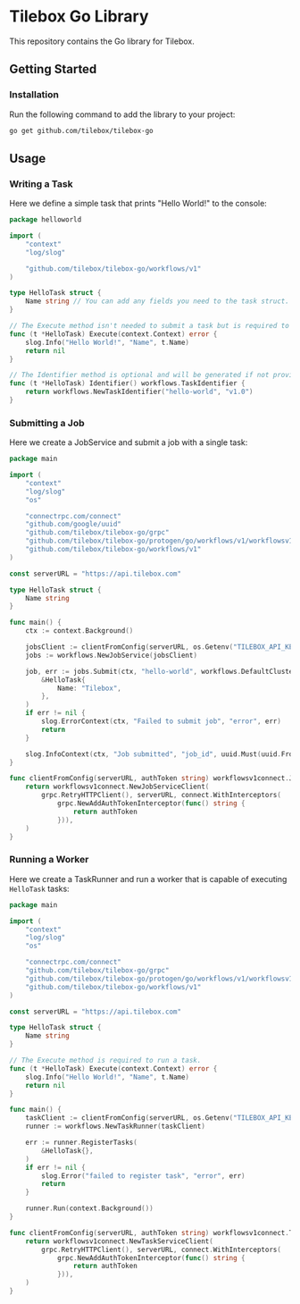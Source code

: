 # Tilebox Go Library

This repository contains the Go library for Tilebox.

## Getting Started

### Installation

Run the following command to add the library to your project:

```bash
go get github.com/tilebox/tilebox-go
```

## Usage

### Writing a Task

Here we define a simple task that prints "Hello World!" to the console:

```go
package helloworld

import (
	"context"
	"log/slog"

	"github.com/tilebox/tilebox-go/workflows/v1"
)

type HelloTask struct {
	Name string // You can add any fields you need to the task struct.
}

// The Execute method isn't needed to submit a task but is required to run a task.
func (t *HelloTask) Execute(context.Context) error {
	slog.Info("Hello World!", "Name", t.Name)
	return nil
}

// The Identifier method is optional and will be generated if not provided.
func (t *HelloTask) Identifier() workflows.TaskIdentifier {
	return workflows.NewTaskIdentifier("hello-world", "v1.0")
}
```

### Submitting a Job

Here we create a JobService and submit a job with a single task:

```go
package main

import (
	"context"
	"log/slog"
	"os"

	"connectrpc.com/connect"
	"github.com/google/uuid"
	"github.com/tilebox/tilebox-go/grpc"
	"github.com/tilebox/tilebox-go/protogen/go/workflows/v1/workflowsv1connect"
	"github.com/tilebox/tilebox-go/workflows/v1"
)

const serverURL = "https://api.tilebox.com"

type HelloTask struct {
	Name string
}

func main() {
	ctx := context.Background()

	jobsClient := clientFromConfig(serverURL, os.Getenv("TILEBOX_API_KEY"))
	jobs := workflows.NewJobService(jobsClient)

	job, err := jobs.Submit(ctx, "hello-world", workflows.DefaultClusterSlug,
		&HelloTask{
			Name: "Tilebox",
		},
	)
	if err != nil {
		slog.ErrorContext(ctx, "Failed to submit job", "error", err)
		return
	}

	slog.InfoContext(ctx, "Job submitted", "job_id", uuid.Must(uuid.FromBytes(job.GetId().GetUuid())))
}

func clientFromConfig(serverURL, authToken string) workflowsv1connect.JobServiceClient {
	return workflowsv1connect.NewJobServiceClient(
		grpc.RetryHTTPClient(), serverURL, connect.WithInterceptors(
			grpc.NewAddAuthTokenInterceptor(func() string {
				return authToken
			})),
	)
}

```

### Running a Worker

Here we create a TaskRunner and run a worker that is capable of executing `HelloTask` tasks:

```go
package main

import (
	"context"
	"log/slog"
	"os"

	"connectrpc.com/connect"
	"github.com/tilebox/tilebox-go/grpc"
	"github.com/tilebox/tilebox-go/protogen/go/workflows/v1/workflowsv1connect"
	"github.com/tilebox/tilebox-go/workflows/v1"
)

const serverURL = "https://api.tilebox.com"

type HelloTask struct {
	Name string
}

// The Execute method is required to run a task.
func (t *HelloTask) Execute(context.Context) error {
	slog.Info("Hello World!", "Name", t.Name)
	return nil
}

func main() {
	taskClient := clientFromConfig(serverURL, os.Getenv("TILEBOX_API_KEY"))
	runner := workflows.NewTaskRunner(taskClient)

	err := runner.RegisterTasks(
		&HelloTask{},
	)
	if err != nil {
		slog.Error("failed to register task", "error", err)
		return
	}

	runner.Run(context.Background())
}

func clientFromConfig(serverURL, authToken string) workflowsv1connect.TaskServiceClient {
	return workflowsv1connect.NewTaskServiceClient(
		grpc.RetryHTTPClient(), serverURL, connect.WithInterceptors(
			grpc.NewAddAuthTokenInterceptor(func() string {
				return authToken
			})),
	)
}
```
